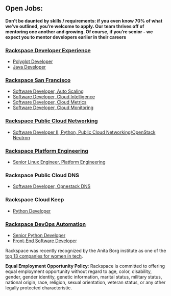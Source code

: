## Open Jobs:

**Don’t be daunted by skills / requirements: if you even know 70% of what we’ve outlined, you’re welcome to apply. Our team thrives off of mentoring one another and growing. Of course, if you’re senior - we expect you to mentor developers earlier in their careers**

### [Rackspace Developer Experience](https://github.com/rackspace/rackspace_jobs/tree/master/developer_experience)
* [Polyglot Developer](https://github.com/rackspace/rackspace_jobs/blob/master/developer_experience/polyglot-software-engineer.md)
* [Java Developer](https://github.com/rackspace/rackspace_jobs/blob/master/developer_experience/senior-java-engineer.md)

### [Rackspace San Francisco](https://github.com/rackspace/rackspace_jobs/tree/master/sfo_jobs)

* [Software Developer, Auto Scaling](https://github.com/rackspace/rackspace_jobs/blob/master/sfo_jobs/software_developer_autoscale.md)
* [Software Developer, Cloud Intelligence](https://github.com/rackspace/rackspace_jobs/blob/master/sfo_jobs/software_developer_cloud_intelligence.md)
* [Software Developer, Cloud Metrics](https://github.com/rackspace/rackspace_jobs/blob/master/sfo_jobs/software_developer_cloud_metrics.md)
* [Software Developer, Cloud Monitoring](https://github.com/rackspace/rackspace_jobs/blob/master/sfo_jobs/software_developer_cloud_monitoring.md)

### [Rackspace Public Cloud Networking](https://github.com/rackspace/rackspace_jobs/tree/master/cloud_networking_jobs)

* [Software Developer II, Python, Public Cloud Networking/OpenStack Neutron](cloud_networking_jobs/neutron_jobs/python-dev-2.md)

### [Rackspace Platform Engineering](https://github.com/egonczeruk/Rackspace_Ops_Engineering_Jobs)

* [Senior Linux Engineer, Platform Engineering](https://github.com/egonczeruk/Rackspace_Ops_Engineering_Jobs/blob/master/Ops_Engineering_Position.md)

### Rackspace Public Cloud DNS

* [Software Developer, Opnestack DNS](https://gist.github.com/joeracker/d49030cef6001a8f94d0)

### Rackspace Cloud Keep

* [Python Developer](https://github.com/rackspace/rackspace_jobs/blob/master/cloud_keep/python_developer.md)

### [Rackspace DevOps Automation](https://github.com/rackspace/rackspace_jobs/tree/master/devops_automation)

* [Senior Python Developer](https://github.com/rackspace/rackspace_jobs/blob/master/devops_automation/senior_python_developer.md)
* [Front-End Software Developer](https://github.com/rackspace/rackspace_jobs/blob/master/devops_automation/front_end_software_developer.md)

Rackspace was recently recognized by the Anita Borg institute as one of the
[top 13 companies for women in tech](http://mashable.com/2015/04/09/women-in-tech-top-companies/).

**Equal Employment Opportunity Policy**: Rackspace is committed to offering equal employment opportunity without regard to age, color, disability, gender, gender identity, genetic information, marital status, military status, national origin, race, religion, sexual orientation, veteran status, or any other legally protected characteristic.
